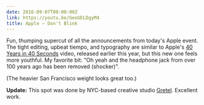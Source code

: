 ```yaml
---
date: 2016-09-07T00:00:00Z
link: https://youtu.be/GeoUELDgyM4
title: Apple – Don't Blink
---
```


Fun, thumping supercut of all the announcements from today's Apple event. The tight editing, upbeat tiempo, and typography are similar to Apple's [40 Years in 40 Seconds][40] video, released earlier this year, but this new one feels more youthful. My favorite bit: "Oh yeah and the headphone jack from over 100 years ago has been removed (shocker)".

(The heavier San Francisco weight looks great too.)

**Update:** This spot was done by NYC-based creative studio [Gretel][gretel]. Excellent work.

[40]: https://youtu.be/mtY0K2fiFOA
[gretel]: http://gretelny.com
